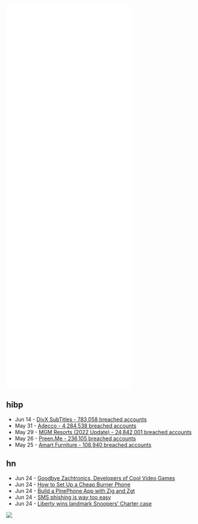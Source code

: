 ![Metrics](https://raw.githubusercontent.com/phixion/phixion/master/metrics.svg)

## hibp

<!--
for https://github.com/phixion/phixion/blob/main/.github/workflows/feeds.yml
-->
<!--START_SECTION:haveibeenpwnd-->
- Jun 14 - [DivX SubTitles - 783,058 breached accounts](https://haveibeenpwned.com/PwnedWebsites#DivXSubTitles)
- May 31 - [Adecco - 4,284,538 breached accounts](https://haveibeenpwned.com/PwnedWebsites#Adecco)
- May 29 - [MGM Resorts (2022 Update) - 24,842,001 breached accounts](https://haveibeenpwned.com/PwnedWebsites#MGM2022Update)
- May 26 - [Preen.Me - 236,105 breached accounts](https://haveibeenpwned.com/PwnedWebsites#PreenMe)
- May 25 - [Amart Furniture - 108,940 breached accounts](https://haveibeenpwned.com/PwnedWebsites#AmartFurniture)
<!--END_SECTION:haveibeenpwnd-->

## hn

<!--
for https://github.com/phixion/phixion/blob/main/.github/workflows/feeds.yml
-->
<!--START_SECTION:hn-->
- Jun 24 - [Goodbye Zachtronics, Developers of Cool Video Games](https://kotaku.com/zachtronics-farewell-goodbye-closing-eliza-last-call-bb-1849096767)
- Jun 24 - [How to Set Up a Cheap Burner Phone](https://theintercept.com/2020/06/15/protest-tech-safety-burner-phone/)
- Jun 24 - [Build a PinePhone App with Zig and Zgt](https://lupyuen.github.io/articles/pinephone)
- Jun 24 - [SMS phishing is way too easy](https://www.bejarano.io/sms-phishing/)
- Jun 24 - [Liberty wins landmark Snoopers’ Charter case](https://www.libertyhumanrights.org.uk/issue/liberty-wins-landmark-snoopers-charter-case/)
<!--END_SECTION:hn-->

<!--
for https://yhype.me
-->
![](https://hit.yhype.me/github/profile?user_id=13013670)
